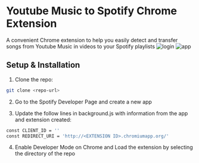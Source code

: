 # Youtube Music to Spotify Chrome Extension

A convenient Chrome extension to help you easily detect and transfer songs from Youtube Music in videos to your Spotify playlists
![login](https://github.com/rtorc777/youtube-to-spotify-extension/assets/133179555/04aaf891-c33a-4b5a-9863-16cfa16a0210) ![app](https://github.com/rtorc777/youtube-to-spotify-extension/assets/133179555/c36f708d-c8d8-4329-98f0-7ba45ae7b022)

## Setup & Installation

1) Clone the repo:
```bash
git clone <repo-url>
```

2) Go to the Spotify Developer Page and create a new app

3) Update the follow lines in background.js with information from the app and extension created:
```bash
const CLIENT_ID = '' 
const REDIRECT_URI = 'http://<EXTENSION ID>.chromiumapp.org/'
```

4) Enable Developer Mode on Chrome and Load the extension by selecting the directory of the repo
